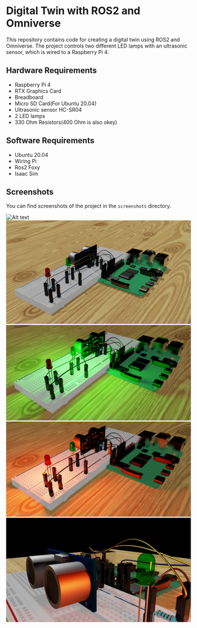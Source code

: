 # Digital Twin with ROS2 and Omniverse

This repository contains code for creating a digital twin using ROS2 and Omniverse. The project controls two different LED lamps with an ultrasonic sensor, which is wired to a Raspberry Pi 4.

## Hardware Requirements

- Raspberry Pi 4
- RTX Graphics Card
- Breadboard
- Micro SD Card(For Ubuntu 20.04)
- Ultrasonic sensor HC-SR04 
- 2 LED lamps 
- 330 Ohm Resistors(400 Ohm is also okey)

## Software Requirements
- Ubuntu 20.04
- Wiring Pi
- Ros2 Foxy
- Isaac Sim

## Screenshots
You can find screenshots of the project in the `screenshots` directory.

![Alt text](Screenshots/RealSystem.jpg)
![Alt text](Screenshots/DTScreenShot1.png)
![Alt text](Screenshots/Green_Light_On.png)
![Alt text](Screenshots/Red_Light_On.png)
![Alt text](Screenshots/Details.png)

